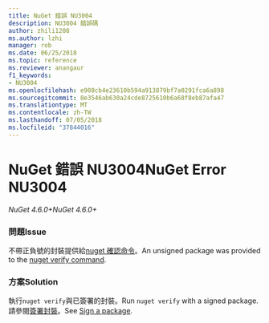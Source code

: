 ```yaml
---
title: NuGet 錯誤 NU3004
description: NU3004 錯誤碼
author: zhili1208
ms.author: lzhi
manager: rob
ms.date: 06/25/2018
ms.topic: reference
ms.reviewer: anangaur
f1_keywords:
- NU3004
ms.openlocfilehash: e908cb4e23610b594a913879bf7a0291fca6a898
ms.sourcegitcommit: 8e3546ab630a24cde8725610b6a68f8eb87afa47
ms.translationtype: MT
ms.contentlocale: zh-TW
ms.lasthandoff: 07/05/2018
ms.locfileid: "37844016"
---
```

# <a name="nuget-error-nu3004"></a><span data-ttu-id="f0a34-103">NuGet 錯誤 NU3004</span><span class="sxs-lookup"><span data-stu-id="f0a34-103">NuGet Error NU3004</span></span>

<span data-ttu-id="f0a34-104">*NuGet 4.6.0+*</span><span class="sxs-lookup"><span data-stu-id="f0a34-104">*NuGet 4.6.0+*</span></span>

### <a name="issue"></a><span data-ttu-id="f0a34-105">問題</span><span class="sxs-lookup"><span data-stu-id="f0a34-105">Issue</span></span>
<span data-ttu-id="f0a34-106">不帶正負號的封裝提供給[nuget 確認命令](../../tools/cli-ref-verify.md)。</span><span class="sxs-lookup"><span data-stu-id="f0a34-106">An unsigned package was provided to the [nuget verify command](../../tools/cli-ref-verify.md).</span></span>

### <a name="solution"></a><span data-ttu-id="f0a34-107">方案</span><span class="sxs-lookup"><span data-stu-id="f0a34-107">Solution</span></span>
<span data-ttu-id="f0a34-108">執行`nuget verify`與已簽署的封裝。</span><span class="sxs-lookup"><span data-stu-id="f0a34-108">Run `nuget verify` with a signed package.</span></span> <span data-ttu-id="f0a34-109">請參閱[簽署封裝](../../create-packages/Sign-a-Package.md)。</span><span class="sxs-lookup"><span data-stu-id="f0a34-109">See [Sign a package](../../create-packages/Sign-a-Package.md).</span></span>

